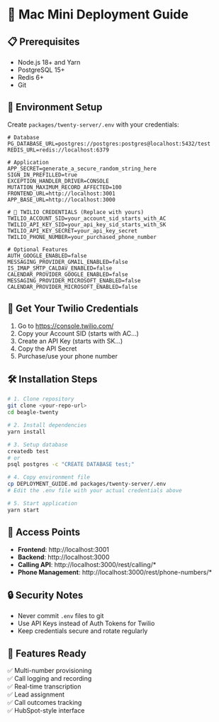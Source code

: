 # 🚀 Mac Mini Deployment Guide

## 📋 Prerequisites
- Node.js 18+ and Yarn
- PostgreSQL 15+
- Redis 6+
- Git

## 🔧 Environment Setup

Create `packages/twenty-server/.env` with your credentials:

```env
# Database
PG_DATABASE_URL=postgres://postgres:postgres@localhost:5432/test
REDIS_URL=redis://localhost:6379

# Application
APP_SECRET=generate_a_secure_random_string_here
SIGN_IN_PREFILLED=true
EXCEPTION_HANDLER_DRIVER=CONSOLE
MUTATION_MAXIMUM_RECORD_AFFECTED=100
FRONTEND_URL=http://localhost:3001
APP_BASE_URL=http://localhost:3000

# 🔐 TWILIO CREDENTIALS (Replace with yours)
TWILIO_ACCOUNT_SID=your_account_sid_starts_with_AC
TWILIO_API_KEY_SID=your_api_key_sid_starts_with_SK
TWILIO_API_KEY_SECRET=your_api_key_secret
TWILIO_PHONE_NUMBER=your_purchased_phone_number

# Optional Features
AUTH_GOOGLE_ENABLED=false
MESSAGING_PROVIDER_GMAIL_ENABLED=false
IS_IMAP_SMTP_CALDAV_ENABLED=false
CALENDAR_PROVIDER_GOOGLE_ENABLED=false
MESSAGING_PROVIDER_MICROSOFT_ENABLED=false
CALENDAR_PROVIDER_MICROSOFT_ENABLED=false
```

## 📱 Get Your Twilio Credentials
1. Go to https://console.twilio.com/
2. Copy your Account SID (starts with AC...)
3. Create an API Key (starts with SK...)
4. Copy the API Secret
5. Purchase/use your phone number

## 🛠 Installation Steps

```bash
# 1. Clone repository
git clone <your-repo-url>
cd beagle-twenty

# 2. Install dependencies
yarn install

# 3. Setup database
createdb test
# or
psql postgres -c "CREATE DATABASE test;"

# 4. Copy environment file
cp DEPLOYMENT_GUIDE.md packages/twenty-server/.env
# Edit the .env file with your actual credentials above

# 5. Start application
yarn start
```

## 🎯 Access Points
- **Frontend**: http://localhost:3001
- **Backend**: http://localhost:3000
- **Calling API**: http://localhost:3000/rest/calling/*
- **Phone Management**: http://localhost:3000/rest/phone-numbers/*

## 🔒 Security Notes
- Never commit `.env` files to git
- Use API Keys instead of Auth Tokens for Twilio
- Keep credentials secure and rotate regularly

## 🎉 Features Ready
✅ Multi-number provisioning  
✅ Call logging and recording  
✅ Real-time transcription  
✅ Lead assignment  
✅ Call outcomes tracking  
✅ HubSpot-style interface  
